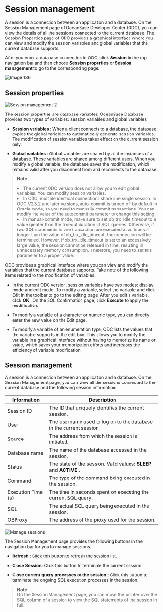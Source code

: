 Session management 
=======================================

A session is a connection between an application and a database. On the Session Management page of OceanBase Developer Center (ODC), you can view the details of all the sessions connected to the current database. The Session Properties page of ODC provides a graphical interface where you can view and modify the session variables and global variables that the current database supports. 

After you enter a database connection in ODC, click **Session** in the top navigation bar and then choose **Session properties** or **Session management** to go to the corresponding page. 

![Image 186](https://help-static-aliyun-doc.aliyuncs.com/assets/img/en-US/7729169361/p241371.png)

Session properties 
---------------------------------------

![Session management 2](https://help-static-aliyun-doc.aliyuncs.com/assets/img/en-US/7729169361/p203464.png)

The session properties are database variables. OceanBase Database provides two types of variables: session variables and global variables.

* **Session variables** : When a client connects to a database, the database copies the global variables to automatically generate session variables. The modification of session variables takes effect on the current session only.

* **Global variables** : Global variables are shared by all the instances of a database. These variables are shared among different users. When you modify a global variable, the database saves the modification, which remains valid after you disconnect from and reconnects to the database.



> **Note** <br>
> <li> The current ODC version does not allow you to edit global variables. You can modify session variables.</li>
> <li> In ODC, multiple identical connections share one single session. In ODC V2.3.2 and later versions, auto-commit is turned off by default in Oracle mode, so you need to manually commit transactions. You can modify the value of the autocommit parameter to change this setting.</li>
> <li> In manual-commit mode, make sure to set ob_trx_idle_timeout to a value greater than the timeout duration of SQL queries. Otherwise, if two SQL statements in one transaction are executed at an interval longer than the value of ob_trx_idle_timeout, the connection will be terminated. However, if ob_trx_idle_timeout is set to an excessively large value, the session cannot be released in time, resulting in unnecessary memory consumption. Therefore, you need to set this parameter to a proper value.</li>

  




ODC provides a graphical interface where you can view and modify the variables that the current database supports. Take note of the following items related to the modification of variables:

* In the current ODC version, session variables have two modes: display mode and edit mode. To modify a variable, select the variable and click Edit in the toolbar to go to the editing page. After you edit a variable, click **OK** . On the SQL Confirmation page, click **Execute** to apply the modification.

  

* To modify a variable of a character or numeric type, you can directly enter the new value on the Edit page.

  

* To modify a variable of an enumeration type, ODC lists the values that the variable supports in the edit box. This allows you to modify the variable in a graphical interface without having to memorize its name or value, which saves your memorization efforts and increases the efficiency of variable modification.

  




Session management 
---------------------------------------

A session is a connection between an application and a database. On the Session Management page, you can view all the sessions connected to the current database and the following session information:


|    Information     |                             Description                             |
|--------------------|---------------------------------------------------------------------|
| Session ID         | The ID that uniquely identifies the current session.                |
| User               | The username used to log on to the database in the current session. |
| Source             | The address from which the session is initiated.                    |
| Database name      | The name of the database accessed in the session.                   |
| Status             | The state of the session. Valid values: **SLEEP** and **ACTIVE** .  |
| Command            | The type of the command being executed in the session.              |
| Execution Time (s) | The time in seconds spent on executing the current SQL query.       |
| SQL                | The actual SQL query being executed in the session.                 |
| OBProxy            | The address of the proxy used for the session.                      |


![Manage sessions](https://help-static-aliyun-doc.aliyuncs.com/assets/img/en-US/7729169361/p203463.png)

The Session Management page provides the following buttons in the navigation bar for you to manage sessions.

* **Refresh** : Click this button to refresh the session list.

* **Close Session**: Click this button to terminate the current session.

* **Close current query processes of the session** : Click this button to terminate the ongoing SQL execution processes in the session.
> **Note** <br>
> On the Session Management page, you can move the pointer over the SQL column of a session to view the SQL statements of the session in full. 


